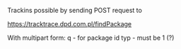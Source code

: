 Trackins possible by sending POST request to

https://tracktrace.dpd.com.pl/findPackage

With multipart form:
q - for package id
typ - must be 1 (?)